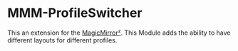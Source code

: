 # MMM-ProfileSwitcher
This an extension for the [MagicMirror²](https://magicmirror.builders/). This Module adds the ability to have different layouts for different profiles.
